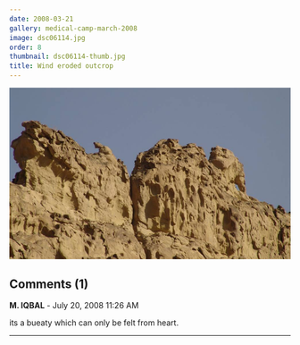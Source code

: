 ```yaml
---
date: 2008-03-21
gallery: medical-camp-march-2008
image: dsc06114.jpg
order: 8
thumbnail: dsc06114-thumb.jpg
title: Wind eroded outcrop
---
```


![Wind eroded outcrop](./dsc06114.jpg)

<div id="comments">

## Comments (1)

**M. IQBAL** - July 20, 2008 11:26 AM

its a bueaty which can only be felt from heart.

---

</div>